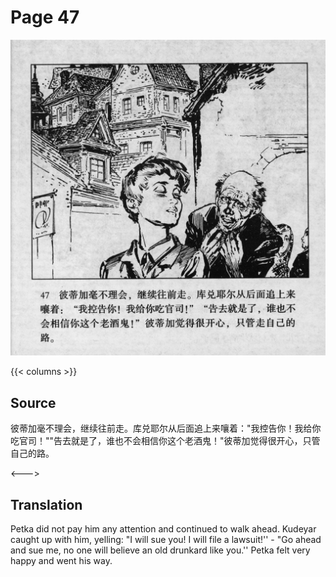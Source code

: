 # Page 47

 ![biao page](./../../../images/biao/seifert0726_biao_0051_047.jpg)

{{< columns >}}

## Source

彼蒂加毫不理会，继续往前走。库兑耶尔从后面追上来嚷着："我控告你！我给你吃官司！""告去就是了，谁也不会相信你这个老酒鬼！"彼蒂加觉得很开心，只管自己的路。

<--->

## Translation

Petka did not pay him any attention and continued to walk ahead. Kudeyar caught up with him, yelling: "I will sue you! I will file a lawsuit!'' - "Go ahead and sue me, no one will believe an old drunkard like you.'' Petka felt very happy and went his way.